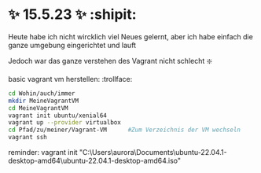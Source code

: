 # :sparkles: 15.5.23 :sparkles: :shipit:
Heute  habe ich nicht wircklich viel Neues gelernt, aber ich habe einfach die ganze umgebung eingerichtet und lauft

Jedoch war das ganze verstehen des Vagrant nicht schlecht ❇️

basic vagrant vm herstellen: :trollface:	

``` bash
cd Wohin/auch/immer
mkdir MeineVagrantVM
cd MeineVagrantVM
vagrant init ubuntu/xenial64                                                      #Vagrantfile erzeugen
vagrant up --provider virtualbox                                                  #Virtuelle Maschine erstellen & starten
cd Pfad/zu/meiner/Vagrant-VM      #Zum Verzeichnis der VM wechseln
vagrant ssh                   
```

reminder:
vagrant init "C:\Users\aurora\Documents\ubuntu-22.04.1-desktop-amd64\ubuntu-22.04.1-desktop-amd64.iso"
